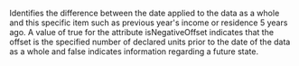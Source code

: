 Identifies the difference between the date applied to the data as a whole and this specific item such as previous year's income or residence 5 years ago. A value of true for the attribute isNegativeOffset indicates that the offset is the specified number of declared units prior to the date of the data as a whole and false indicates information regarding a future state.
